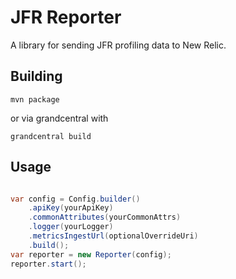 # JFR Reporter
A library for sending JFR profiling data to New Relic.


## Building

`mvn package`

or via grandcentral with

`grandcentral build`

## Usage
```java

var config = Config.builder()
    .apiKey(yourApiKey)
    .commonAttributes(yourCommonAttrs)
    .logger(yourLogger)
    .metricsIngestUrl(optionalOverrideUri)
    .build();
var reporter = new Reporter(config);
reporter.start();

```

